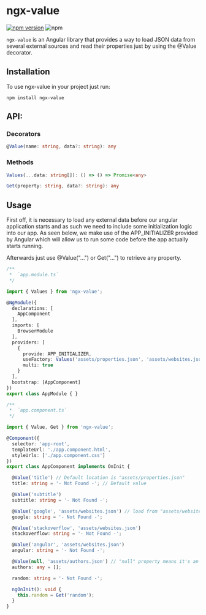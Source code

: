 # ngx-value

[![npm version](https://badge.fury.io/js/ngx-value.svg)](https://badge.fury.io/js/ngx-value)
![npm](https://img.shields.io/npm/dt/ngx-value)

`ngx-value` is an Angular library that provides a way to load JSON data from several external sources and read their properties just by using the @Value decorator.

## Installation

To use ngx-value in your project just run:

```
npm install ngx-value
```

## API:

### Decorators
```ts
@Value(name: string, data?: string): any
```

### Methods
```ts
Values(...data: string[]): () => () => Promise<any>
```

```ts
Get(property: string, data?: string): any
```

## Usage

First off, it is necessary to load any external data before our angular application starts and as such we need to include some initialization logic into our app. As seen below, we make use of the APP_INITIALIZER provided by Angular which will allow us to run some code before the app actually starts running.

Afterwards just use @Value("...") or Get("...") to retrieve any property.

```ts
/**
 *  `app.module.ts`
 */

import { Values } from 'ngx-value';

@NgModule({
  declarations: [
    AppComponent
  ],
  imports: [
    BrowserModule
  ],
  providers: [
    {
      provide: APP_INITIALIZER,
      useFactory: Values('assets/properties.json', 'assets/websites.json', 'assets/authors.json'),
      multi: true
    }
  ],
  bootstrap: [AppComponent]
})
export class AppModule { }
```

```ts
/**
 *  `app.component.ts`
 */

import { Value, Get } from 'ngx-value';

@Component({
  selector: 'app-root',
  templateUrl: './app.component.html',
  styleUrls: ['./app.component.css']
})
export class AppComponent implements OnInit {

  @Value('title') // Default location is "assets/properties.json"
  title: string = '- Not Found -'; // Default value

  @Value('subtitle')
  subtitle: string = '- Not Found -';

  @Value('google', 'assets/websites.json') // load from "assets/websites.json"
  google: string = '- Not Found -';

  @Value('stackoverflow', 'assets/websites.json')
  stackoverflow: string = '- Not Found -';

  @Value('angular', 'assets/websites.json')
  angular: string = '- Not Found -';

  @Value(null, 'assets/authors.json') // "null" property means it's an array
  authors: any = [];

  random: string = '- Not Found -';

  ngOnInit(): void {
    this.random = Get('random');
  }
}
```
